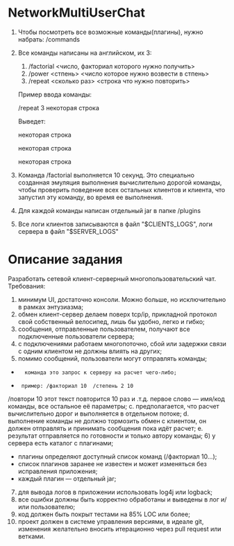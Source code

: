 # NetworkMultiUserChat
1) Чтобы посмотреть все возможные команды(плагины), нужно набрать: /commands
2) Все команды написаны на английском, их 3:
      1. /factorial <число, факториал которого нужно получить>
      2. /power <стпень> <число которое нужно возвести в стпень>
      3. /repeat <сколько раз> <строка что нужно повторить>
      
   Пример ввода команды:
   
   /repeat 3 некоторая строка
   
   Выведет: 
   
   некоторая строка
   
   некоторая строка
   
   некоторая строка
3) Команда /factorial выполняется 10 секунд. Это специально созданная эмуляция выполнения вычислительно дорогой команды, чтобы проверить поведение всех остальных клиентов и клиента, что запустил эту команду, во время ее выполнения.
4) Для каждой команды написан отдельный jar в папке /plugins
5) Все логи клиентов записываются в файл "$CLIENTS_LOGS", логи сервера в файл "$SERVER_LOGS"

# Описание задания 
Разработать сетевой клиент-серверный многопользовательский чат. Требования:

1) минимум UI, достаточно консоли. Можно больше, но исключительно в рамках энтузиазма;
2) обмен клиент-сервер делаем поверх tcp/ip, прикладной протокол свой собственный велосипед, лишь бы удобно, легко и гибко;
3) сообщения, отправленные пользователем, получают все подключенные пользователи сервера;
4) с подключениями работаем многопоточно, сбой или задержки связи с одним клиентом не должны влиять на других;
5) помимо сообщений, пользователи могут отправлять команды;
*       команда это запрос к серверу на расчет чего-либо;
*      пример: /факториал 10  /степень 2 10
/повтори 10 этот текст повторится 10 раз
и .т.д. первое слово — имя/код команды, все остальное её параметры;
c. предполагается, что расчет вычислительно дорог и выполняется в отдельном потоке;
d. выполнение команды не должно тормозить обмен с клиентом, он должен отправлять и принимать сообщения пока идёт расчет;
e. результат отправляется по готовности и только автору команды;
6) у сервера есть каталог с плагинами;
* плагины определяют доступный список команд (/факториал 10…);
* список плагинов заранее не известен и может изменяться без исправления приложения;
* каждый плагин — отдельный jar;
7) для вывода логов в приложении использовать log4j или logback;
8) все ошибки должны быть корректно обработаны и выведены в лог и/или пользователю;
9) код должен быть покрыт тестами на 85% LOC или более;
10) проект должен в системе управления версиями, в идеале git, изменения желательно вносить итерационно через pull request или ветками.
